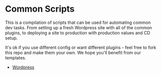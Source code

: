 # Common Scripts

This is a compilation of scripts that can be used for automating common dev tasks. From setting up a fresh Wordpress site with all of the common plugins, to deploying a site to production with production values and CD setup.

It's ok if you use different config or want different plugins - feel free to fork this repo and make them your own. We hope you'll benefit from our templates.

- [Wordpress](/wordpress)
